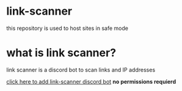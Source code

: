 # link-scanner
this repository is used to host sites in safe mode

# what is link scanner?
link scanner is a discord bot to scan links and IP addresses
 
<a href = "https://discord.com/api/oauth2/authorize?client_id=1027590480139137175&permissions=0&scope=bot%20applications.commands">click here to add link-scanner discord bot</a>
**no permissions requierd**
